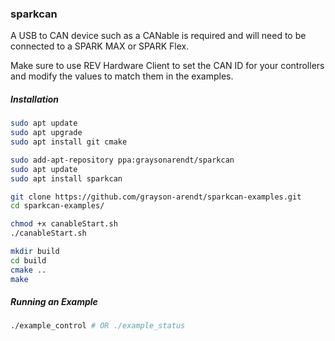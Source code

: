 ### sparkcan

A USB to CAN device such as a CANable is required and will need to be connected to a SPARK MAX or SPARK Flex.

Make sure to use REV Hardware Client to set the CAN ID for your controllers and modify the values to match them in the examples.

##### Installation
```bash
sudo apt update
sudo apt upgrade
sudo apt install git cmake

sudo add-apt-repository ppa:graysonarendt/sparkcan
sudo apt update
sudo apt install sparkcan

git clone https://github.com/grayson-arendt/sparkcan-examples.git
cd sparkcan-examples/

chmod +x canableStart.sh
./canableStart.sh

mkdir build
cd build
cmake ..
make
```

##### Running an Example

```bash
./example_control # OR ./example_status
```